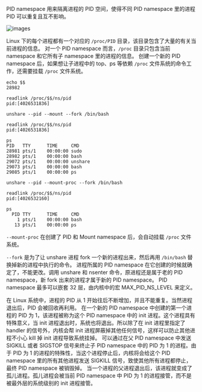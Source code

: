 PID namespace 用来隔离进程的 PID 空间，使得不同 PID namespace 里的进程 PID 可以重复且互不影响。

![images](http://70data.net/upload/kubernetes/286774-a736076226eb26ab.png)

Linux 下的每个进程都有一个对应的 `/proc/PID` 目录，该目录包含了大量的有关当前进程的信息。
对一个 PID namespace 而言，`/proc` 目录只包含当前 namespace 和它所有子 namespace 里的进程的信息。
创建一个新的 PID namespace 后，如果想让子进程中的 top、ps 等依赖 `/proc` 文件系统的命令工作，还需要挂载 `/proc` 文件系统。

```
echo $$
28982

readlink /proc/$$/ns/pid
pid:[4026531836]

unshare --pid --mount --fork /bin/bash

readlink /proc/$$/ns/pid
pid:[4026531836]

ps
PID   TTY      TIME     CMD
28981 pts/1    00:00:00 sudo
28982 pts/1    00:00:00 bash
29072 pts/1    00:00:00 unshare
29073 pts/1    00:00:00 bash
29085 pts/1    00:00:00 ps

unshare --pid --mount-proc --fork /bin/bash

readlink /proc/$$/ns/pid
pid:[4026532160]

ps
  PID TTY      TIME     CMD
    1 pts/1    00:00:00 bash
   13 pts/1    00:00:00 ps
```

`--mount-proc` 在创建了 PID 和 Mount namespace 后，会自动挂载 `/proc` 文件系统。

`--fork` 是为了让 unshare 进程 fork 一个新的进程出来，然后再用 `/bin/bash` 替换掉新的进程中执行的命令。
进程所属的 PID namespace 在它创建的时候就确定了，不能更改。调用 unshare 和 nsenter 命令，原进程还是属于老的 PID namespace，新 fork 出来的进程才属于新的 PID namespace。
PID namespace 最多可以嵌套 32 层，由内核中的宏 MAX_PID_NS_LEVEL 来定义。

在 Linux 系统中，进程的 PID 从 1 开始往后不断增加，并且不能重复。当然进程退出后，PID 会被回收再利用。
在一个新的 PID namespace 中创建的第一个进程的 PID 为 1，该进程被称为这个 PID namespace 中的 init 进程。这个进程具有特殊意义，当 init 进程退出时，系统也将退出。所以除了在 init 进程里指定了 handler 的信号外，内核会帮 init 进程屏蔽掉其他任何信号，这样可以防止其他进程不小心 kill 掉 init 进程导致系统挂掉。
可以通过在父 PID namespace 中发送 SIGKILL 或者 SIGSTOP 信号来终止子 PID namespace 中的 PID 为 1 的进程。由于 PID 为 1 的进程的特殊性，当这个进程停止后，内核将会给这个 PID namespace 里的所有其他进程发送 SIGKILL 信号，致使其他所有进程都停止，最终 PID namespace 被销毁掉。
当一个进程的父进程退出后，该进程就变成了孤儿进程。孤儿进程会被当前 PID namespace 中 PID 为 1 的进程接管，而不是被最外层的系统级别的 init 进程接管。

